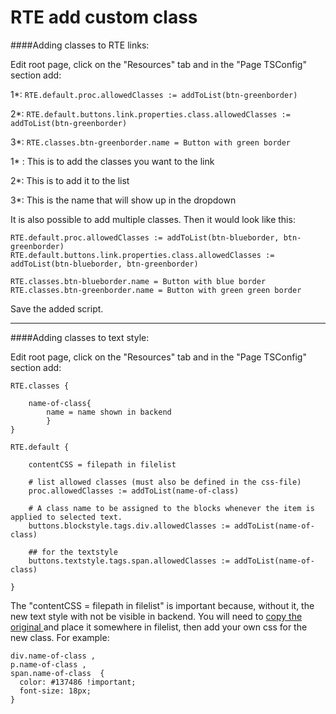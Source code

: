 # RTE add custom class
####Adding classes to RTE links:

Edit root page, click on the "Resources" tab and in the "Page TSConfig" section add:



1*:
```RTE.default.proc.allowedClasses := addToList(btn-greenborder)```

2*:
 ```RTE.default.buttons.link.properties.class.allowedClasses := addToList(btn-greenborder)```

3*: ```RTE.classes.btn-greenborder.name = Button with green border```


1* : This is to add the classes you want to the link

2*: This is to add it to the list

3*: This is the name that will show up in the dropdown

It is also possible to add multiple classes. Then it would look like this:


```
RTE.default.proc.allowedClasses := addToList(btn-blueborder, btn-greenborder)
RTE.default.buttons.link.properties.class.allowedClasses := addToList(btn-blueborder, btn-greenborder)

RTE.classes.btn-blueborder.name = Button with blue border
RTE.classes.btn-greenborder.name = Button with green green border
```


Save the added script.

---
####Adding classes to text style:

Edit root page, click on the "Resources" tab and in the "Page TSConfig" section add:

```
RTE.classes {
        
    name-of-class{
    	name = name shown in backend
    	}
}

RTE.default {

    contentCSS = filepath in filelist

    # list allowed classes (must also be defined in the css-file)
    proc.allowedClasses := addToList(name-of-class)

    # A class name to be assigned to the blocks whenever the item is applied to selected text.
    buttons.blockstyle.tags.div.allowedClasses := addToList(name-of-class)

    ## for the textstyle
    buttons.textstyle.tags.span.allowedClasses := addToList(name-of-class)

}
```

The "contentCSS = filepath in filelist" is important because, without it, the new text style with not be visible in backend. You will need to [copy the original ](https://github.com/t3kit/theme_t3kit/blob/master/Resources/Public/Extensions/Rtehtmlarea/Css/backend.css)and place it somewhere in filelist, then add your own css for the new class. For example:
```
div.name-of-class ,
p.name-of-class ,
span.name-of-class  {
  color: #137486 !important;
  font-size: 18px;
}
```